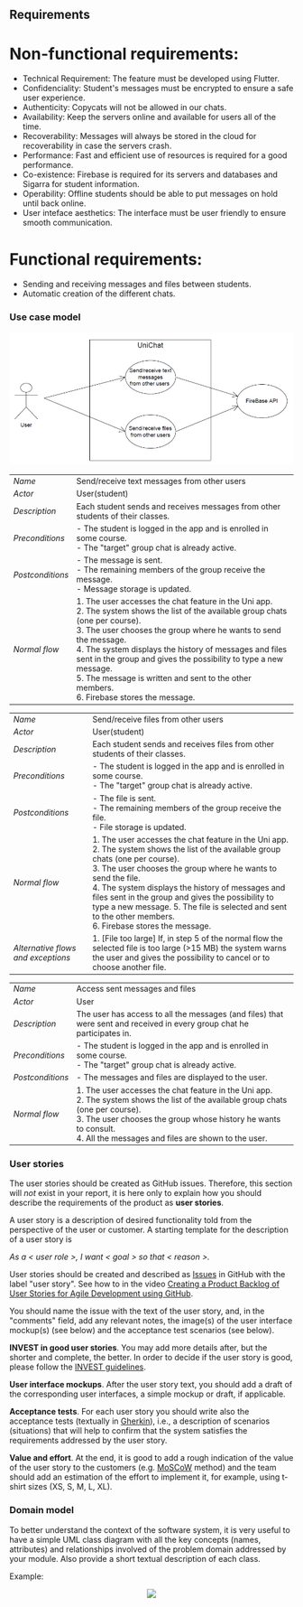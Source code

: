 
## Requirements

# Non-functional requirements:
- Technical Requirement: The feature must be developed using Flutter.
- Confidenciality: Student's messages must be encrypted to ensure a safe user experience.
- Authenticity: Copycats will not be allowed in our chats.
- Availability: Keep the servers online and available for users all of the time.
- Recoverability: Messages will always be stored in the cloud for recoverability in case the servers crash.
- Performance: Fast and efficient use of resources is required for a good performance.
- Co-existence: Firebase is required for its servers and databases and Sigarra for student information.
- Operability: Offline students should be able to put messages on hold until back online.
- User inteface aesthetics: The interface must be user friendly to ensure smooth communication.

# Functional requirements:
- Sending and receiving messages and files between students.
- Automatic creation of the different chats.
### Use case model 

![UseCaseDiagram](./UseCaseDiagram.png)

|||
| --- | --- |
| *Name* | Send/receive text messages from other users |
| *Actor* |  User(student) | 
| *Description* | Each student sends and receives messages from other students of their classes. |
| *Preconditions* | - The student is logged in the app and is enrolled in some course. <br> - The "target" group chat is already active.|
| *Postconditions* | - The message is sent. <br> - The remaining members of the group receive the message. <br> - Message storage is updated. |
| *Normal flow* | 1. The user accesses the chat feature in the Uni app.<br> 2. The system shows the list of the available group chats (one per course).<br> 3. The user chooses the group where he wants to send the message. <br> 4. The system displays the history of messages and files sent in the group and gives the possibility to type a new message. <br> 5. The message is written and sent to the other members. <br> 6. Firebase stores the message.

|||
| --- | --- |
| *Name* | Send/receive files from other users |
| *Actor* |  User(student) | 
| *Description* | Each student sends and receives files from other students of their classes. |
| *Preconditions* | - The student is logged in the app and is enrolled in some course. <br> - The "target" group chat is already active.|
| *Postconditions* | - The file is sent. <br> - The remaining members of the group receive the file. <br> - File storage is updated. |
| *Normal flow* | 1. The user accesses the chat feature in the Uni app.<br> 2. The system shows the list of the available group chats (one per course).<br> 3. The user chooses the group where he wants to send the file. <br> 4. The system displays the history of messages and files sent in the group and gives the possibility to type a new message. 5. The file is selected and sent to the other members. <br> 6. Firebase stores the message.
| *Alternative flows and exceptions* | 1. [File too large] If, in step 5 of the normal flow the selected file is too large (>15 MB) the system warns the user and gives the possibility to cancel or to choose another file. |


|||
| --- | --- |
| *Name* | Access sent messages and files |
| *Actor* |  User | 
| *Description* | The user has access to all the messages (and files) that were sent and received in every group chat he participates in. |
| *Preconditions* | - The student is logged in the app and is enrolled in some course. <br> - The "target" group chat is already active.|
| *Postconditions* | -  The messages and files are displayed to the user.|
| *Normal flow* | 1. The user accesses the chat feature in the Uni app.<br> 2. The system shows the list of the available group chats (one per course).<br> 3. The user chooses the group whose history he wants to consult. <br> 4. All the messages and files are shown to the user.

### User stories
The user stories should be created as GitHub issues. Therefore, this section will *not* exist in your report, it is here only to explain how you should describe the requirements of the product as **user stories**. 

A user story is a description of desired functionality told from the perspective of the user or customer. A starting template for the description of a user story is 

*As a < user role >, I want < goal > so that < reason >.*

User stories should be created and described as [Issues](https://github.com/LEIC-ES-2021-22/templates/issues) in GitHub with the label "user story". See how to in the video [Creating a Product Backlog of User Stories for Agile Development using GitHub](https://www.youtube.com/watch?v=m8ZxTHSKSKE).

You should name the issue with the text of the user story, and, in the "comments" field, add any relevant notes, the image(s) of the user interface mockup(s) (see below) and the acceptance test scenarios (see below). 

**INVEST in good user stories**. 
You may add more details after, but the shorter and complete, the better. In order to decide if the user story is good, please follow the [INVEST guidelines](https://xp123.com/articles/invest-in-good-stories-and-smart-tasks/).

**User interface mockups**.
After the user story text, you should add a draft of the corresponding user interfaces, a simple mockup or draft, if applicable.

**Acceptance tests**.
For each user story you should write also the acceptance tests (textually in [Gherkin](https://cucumber.io/docs/gherkin/reference/)), i.e., a description of scenarios (situations) that will help to confirm that the system satisfies the requirements addressed by the user story.

**Value and effort**.
At the end, it is good to add a rough indication of the value of the user story to the customers (e.g. [MoSCoW](https://en.wikipedia.org/wiki/MoSCoW_method) method) and the team should add an estimation of the effort to implement it, for example, using t-shirt sizes (XS, S, M, L, XL).



### Domain model

To better understand the context of the software system, it is very useful to have a simple UML class diagram with all the key concepts (names, attributes) and relationships involved of the problem domain addressed by your module. 
Also provide a short textual description of each class. 

Example:
 <p align="center" justify="center">
  <img src="https://github.com/LEIC-ES-2021-22/templates/blob/main/images/DomainModel.png"/>
</p>
